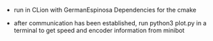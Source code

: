- run in CLion with GermanEspinosa Dependencies for the cmake

- after communication has been established, run python3 plot.py in a terminal to get speed and encoder information from minibot
